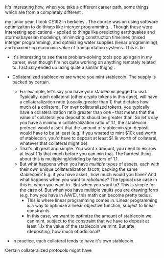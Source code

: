 ---
---

It's interesting how, when you take a different career path, some things which are from a completely different .

my junior year, I took CE192 in berkeley . The course was on using software optimizaiton to do things like interger programming, . Though these were interesting applications - applied to things like predicting earthquakes and storms(bayesian modeling), minimizing construction timelines (mixed interger programming), and optmiizing water supplies (lienar programming), and maximizing economic value of transportation systems. This is tin

- It's interesting to see these problem-solving tools pop up again in my career, even though I'm not quite working on anything remotely related to.
  I actually ended up using quite a similar thigng .
- Collateralized stablecoins are where you mint stablecoin. The supply is backed by certain.

  - For example, let's say you have your stablecoin pegged to usd. Typically, each collateral (other crypto tokens in this case), will have a collateralization ratio (usually greater than 1) that dictates how much of a collateral. For over collateralized tokens, you typically have a collateralization ratio greater than one - that means that the value of collateral you deposit to should be greater than. So let's say you have a minimum collateralization ratio of 1.1, the stablecoin protocol would assert that the amount of stablecoin you deposit would have to be at least (e.g. if you wnated to mint $10k usd worth of stablecoin, you'd have to deposit at least $1.1k worth of collateral, whatever that collateral might be).
  - That's all great and simple. You want x amount, you need to escrow at least 1.1x that much before you can min that. The hardest thing about this is multiplying/dividing by factors of 1.1.
  - But what happens when you have _multiple_ types of assets, each with their own unique collateralization facotr, backing the same stablecoin? E.g. if you have asset , how much would you have? And what happens when you want to _rebalance_?
    The typical use case in this is, when you want to . But when you want to? This is simple for the case of. But when you have multiple vaults you are drawing form (e.g. how you have in AAVE), this math can become pretty tedius.
    - This is where linear programming comes in.
      Linear programming is a way to optimize a linear objective function, subject to linear constraints.
    - In this case, we want to optimize the amount of stablecoin we can mint, subject to the constraint that we have to deposit at least 1.1x the value of the stablecoin we mint. But afte rdepositing, how much of addiional?

- In practice, each collateral tends to have it's own stablecoin.

Certain collateralized protocols might have
